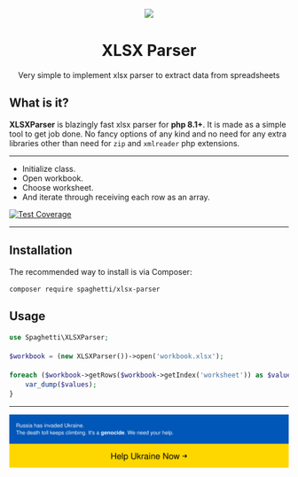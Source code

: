 <p align="center">
  <a href="https://github.com/spaghettisolutions"><img src="https://avatars.githubusercontent.com/u/99179033?s=84&v=4"></a><br>
</p>

<h1 align="center">XLSX Parser</h1>

<p align="center">Very simple to implement xlsx parser to extract data from spreadsheets</p>

What is it?
---
**XLSXParser** is blazingly fast xlsx parser for **php 8.1+**. It is made as a simple tool to get job done. No fancy options of any kind 
and no need for any extra libraries other than need for `zip` and `xmlreader` php extensions.  

---
* Initialize class. 
* Open workbook. 
* Choose worksheet. 
* And iterate through receiving each row as an array.

[![Test Coverage](https://api.codeclimate.com/v1/badges/70a54d59d6b335ff303c/test_coverage)](https://codeclimate.com/github/spaghettisolutions/xlsx-parser/test_coverage)

---
Installation
---
The recommended way to install is via Composer:

```shell
composer require spaghetti/xlsx-parser
```
Usage
---

```php
use Spaghetti\XLSXParser;

$workbook = (new XLSXParser())->open('workbook.xlsx');

foreach ($workbook->getRows($workbook->getIndex('worksheet')) as $values) {
    var_dump($values);
}
```

---
[![Stand With Ukraine](https://raw.githubusercontent.com/vshymanskyy/StandWithUkraine/main/banner2-direct.svg)](https://vshymanskyy.github.io/StandWithUkraine)
